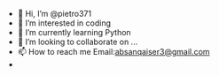 - 👋 Hi, I’m @pietro371
- 👀 I’m interested in coding
- 🌱 I’m currently learning Python
- 💞️ I’m looking to collaborate on ...
- 📫 How to reach me Email:absanqaiser3@gmail.com
- 

<!---
pietro371/pietro371 is a ✨ special ✨ repository because its `README.md` (this file) appears on your GitHub profile.
You can click the Preview link to take a look at your changes.
--->
